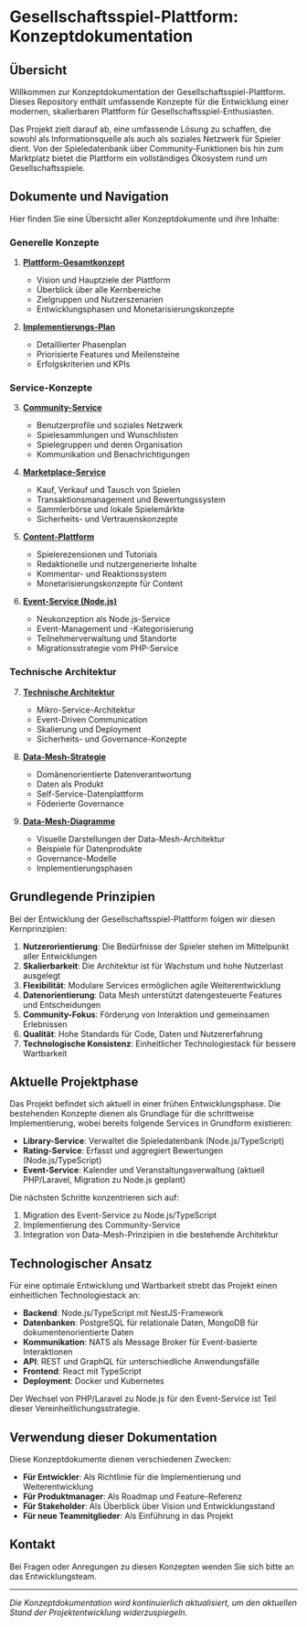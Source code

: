 # Gesellschaftsspiel-Plattform: Konzeptdokumentation

## Übersicht

Willkommen zur Konzeptdokumentation der Gesellschaftsspiel-Plattform. Dieses Repository enthält umfassende Konzepte für die Entwicklung einer modernen, skalierbaren Plattform für Gesellschaftsspiel-Enthusiasten.

Das Projekt zielt darauf ab, eine umfassende Lösung zu schaffen, die sowohl als Informationsquelle als auch als soziales Netzwerk für Spieler dient. Von der Spieledatenbank über Community-Funktionen bis hin zum Marktplatz bietet die Plattform ein vollständiges Ökosystem rund um Gesellschaftsspiele.

## Dokumente und Navigation

Hier finden Sie eine Übersicht aller Konzeptdokumente und ihre Inhalte:

### Generelle Konzepte

1. [**Plattform-Gesamtkonzept**](platform_concept.md)
   - Vision und Hauptziele der Plattform
   - Überblick über alle Kernbereiche
   - Zielgruppen und Nutzerszenarien
   - Entwicklungsphasen und Monetarisierungskonzepte

2. [**Implementierungs-Plan**](implementation_plan.md)
   - Detaillierter Phasenplan 
   - Priorisierte Features und Meilensteine
   - Erfolgskriterien und KPIs

### Service-Konzepte

3. [**Community-Service**](community_service.md)
   - Benutzerprofile und soziales Netzwerk
   - Spielesammlungen und Wunschlisten
   - Spielegruppen und deren Organisation
   - Kommunikation und Benachrichtigungen

4. [**Marketplace-Service**](marketplace_service.md)
   - Kauf, Verkauf und Tausch von Spielen
   - Transaktionsmanagement und Bewertungssystem
   - Sammlerbörse und lokale Spielemärkte
   - Sicherheits- und Vertrauenskonzepte

5. [**Content-Plattform**](content_platform.md)
   - Spielerezensionen und Tutorials
   - Redaktionelle und nutzergenerierte Inhalte
   - Kommentar- und Reaktionssystem
   - Monetarisierungskonzepte für Content

6. [**Event-Service (Node.js)**](event_service_nodejs.md)
   - Neukonzeption als Node.js-Service
   - Event-Management und -Kategorisierung
   - Teilnehmerverwaltung und Standorte
   - Migrationsstrategie vom PHP-Service

### Technische Architektur

7. [**Technische Architektur**](technical_architecture_updated.md)
   - Mikro-Service-Architektur
   - Event-Driven Communication
   - Skalierung und Deployment
   - Sicherheits- und Governance-Konzepte

8. [**Data-Mesh-Strategie**](data_mesh_strategy.md)
   - Domänenorientierte Datenverantwortung
   - Daten als Produkt
   - Self-Service-Datenplattform
   - Föderierte Governance

9. [**Data-Mesh-Diagramme**](data_mesh_diagram.md)
   - Visuelle Darstellungen der Data-Mesh-Architektur
   - Beispiele für Datenprodukte
   - Governance-Modelle
   - Implementierungsphasen

## Grundlegende Prinzipien

Bei der Entwicklung der Gesellschaftsspiel-Plattform folgen wir diesen Kernprinzipien:

1. **Nutzerorientierung**: Die Bedürfnisse der Spieler stehen im Mittelpunkt aller Entwicklungen
2. **Skalierbarkeit**: Die Architektur ist für Wachstum und hohe Nutzerlast ausgelegt
3. **Flexibilität**: Modulare Services ermöglichen agile Weiterentwicklung
4. **Datenorientierung**: Data Mesh unterstützt datengesteuerte Features und Entscheidungen
5. **Community-Fokus**: Förderung von Interaktion und gemeinsamen Erlebnissen
6. **Qualität**: Hohe Standards für Code, Daten und Nutzererfahrung
7. **Technologische Konsistenz**: Einheitlicher Technologiestack für bessere Wartbarkeit

## Aktuelle Projektphase

Das Projekt befindet sich aktuell in einer frühen Entwicklungsphase. Die bestehenden Konzepte dienen als Grundlage für die schrittweise Implementierung, wobei bereits folgende Services in Grundform existieren:

- **Library-Service**: Verwaltet die Spieledatenbank (Node.js/TypeScript)
- **Rating-Service**: Erfasst und aggregiert Bewertungen (Node.js/TypeScript)
- **Event-Service**: Kalender und Veranstaltungsverwaltung (aktuell PHP/Laravel, Migration zu Node.js geplant)

Die nächsten Schritte konzentrieren sich auf:
1. Migration des Event-Service zu Node.js/TypeScript
2. Implementierung des Community-Service
3. Integration von Data-Mesh-Prinzipien in die bestehende Architektur

## Technologischer Ansatz

Für eine optimale Entwicklung und Wartbarkeit strebt das Projekt einen einheitlichen Technologiestack an:

- **Backend**: Node.js/TypeScript mit NestJS-Framework
- **Datenbanken**: PostgreSQL für relationale Daten, MongoDB für dokumentenorientierte Daten
- **Kommunikation**: NATS als Message Broker für Event-basierte Interaktionen
- **API**: REST und GraphQL für unterschiedliche Anwendungsfälle
- **Frontend**: React mit TypeScript
- **Deployment**: Docker und Kubernetes

Der Wechsel von PHP/Laravel zu Node.js für den Event-Service ist Teil dieser Vereinheitlichungsstrategie.

## Verwendung dieser Dokumentation

Diese Konzeptdokumente dienen verschiedenen Zwecken:

- **Für Entwickler**: Als Richtlinie für die Implementierung und Weiterentwicklung
- **Für Produktmanager**: Als Roadmap und Feature-Referenz
- **Für Stakeholder**: Als Überblick über Vision und Entwicklungsstand
- **Für neue Teammitglieder**: Als Einführung in das Projekt

## Kontakt

Bei Fragen oder Anregungen zu diesen Konzepten wenden Sie sich bitte an das Entwicklungsteam.

---

*Die Konzeptdokumentation wird kontinuierlich aktualisiert, um den aktuellen Stand der Projektentwicklung widerzuspiegeln.*